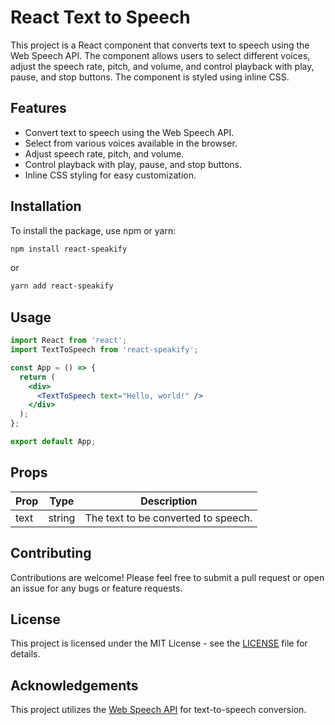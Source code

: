 # React Text to Speech

This project is a React component that converts text to speech using the Web Speech API. The component allows users to select different voices, adjust the speech rate, pitch, and volume, and control playback with play, pause, and stop buttons. The component is styled using inline CSS.

## Features

- Convert text to speech using the Web Speech API.
- Select from various voices available in the browser.
- Adjust speech rate, pitch, and volume.
- Control playback with play, pause, and stop buttons.
- Inline CSS styling for easy customization.

## Installation

To install the package, use npm or yarn:

```bash
npm install react-speakify
```

or

```bash
yarn add react-speakify
```

## Usage

```jsx
import React from 'react';
import TextToSpeech from 'react-speakify';

const App = () => {
  return (
    <div>
      <TextToSpeech text="Hello, world!" />
    </div>
  );
};

export default App;
```

## Props

| Prop          | Type     | Description                               |
|---------------|----------|-------------------------------------------|
| text          | string   | The text to be converted to speech.       |

## Contributing

Contributions are welcome! Please feel free to submit a pull request or open an issue for any bugs or feature requests.

## License

This project is licensed under the MIT License - see the [LICENSE](LICENSE) file for details.

## Acknowledgements

This project utilizes the [Web Speech API](https://developer.mozilla.org/en-US/docs/Web/API/Web_Speech_API) for text-to-speech conversion.
